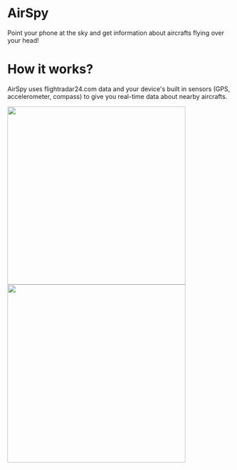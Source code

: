 # AirSpy #

Point your phone at the sky and get information about aircrafts flying over your head!

# How it works? #
AirSpy uses flightradar24.com data and your device's built in sensors (GPS, accelerometer, compass) to give you real-time data about nearby aircrafts.

<img src="https://bitbucket.org/repo/Lnyo5E/images/2736601908-ar1.jpg" width="400">
<img src="https://bitbucket.org/repo/Lnyo5E/images/2026821354-ar2.jpg" width="400">
